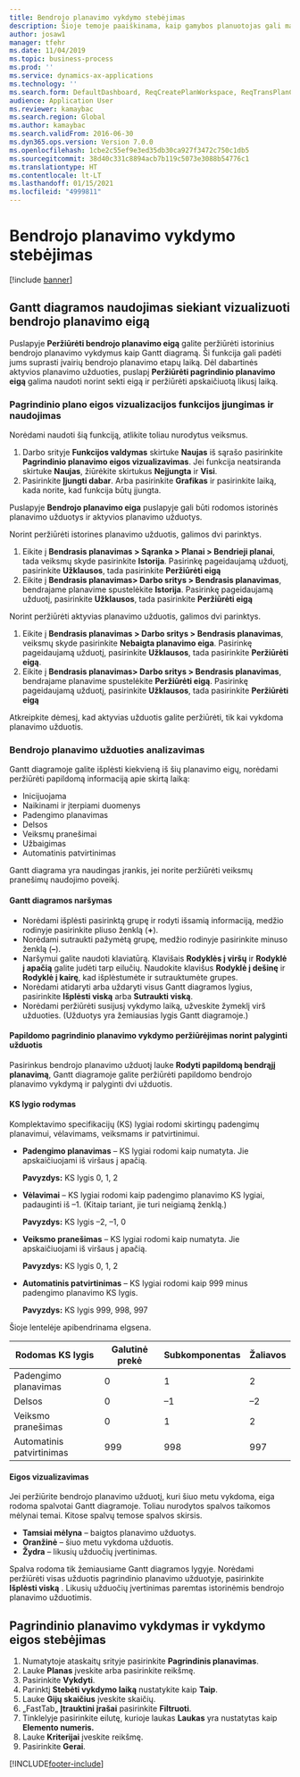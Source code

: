 ```yaml
---
title: Bendrojo planavimo vykdymo stebėjimas
description: Šioje temoje paaiškinama, kaip gamybos planuotojas gali matyti, ar vyksta bendrasis planavimas.
author: josaw1
manager: tfehr
ms.date: 11/04/2019
ms.topic: business-process
ms.prod: ''
ms.service: dynamics-ax-applications
ms.technology: ''
ms.search.form: DefaultDashboard, ReqCreatePlanWorkspace, ReqTransPlanCard, SysQueryForm, InventItemIdLookupSimple, ReqLog, ReqProcessTaskTrace
audience: Application User
ms.reviewer: kamaybac
ms.search.region: Global
ms.author: kamaybac
ms.search.validFrom: 2016-06-30
ms.dyn365.ops.version: Version 7.0.0
ms.openlocfilehash: 1cbe2c55ef9e3ed35db30ca927f3472c750c1db5
ms.sourcegitcommit: 38d40c331c8894acb7b119c5073e3088b54776c1
ms.translationtype: HT
ms.contentlocale: lt-LT
ms.lasthandoff: 01/15/2021
ms.locfileid: "4999811"
---
```

# <a name="monitor-a-master-planning-run"></a>Bendrojo planavimo vykdymo stebėjimas

[!include [banner](../../includes/banner.md)]

## <a name="use-a-gantt-chart-to-visualize-master-planning-progress"></a>Gantt diagramos naudojimas siekiant vizualizuoti bendrojo planavimo eigą

Puslapyje **Peržiūrėti bendrojo planavimo eigą** galite peržiūrėti istorinius bendrojo planavimo vykdymus kaip Gantt diagramą. Ši funkcija gali padėti jums suprasti įvairių bendrojo planavimo etapų laiką. Dėl dabartinės aktyvios planavimo užduoties, puslapį **Peržiūrėti pagrindinio planavimo eigą** galima naudoti norint sekti eigą ir peržiūrėti apskaičiuotą likusį laiką.

### <a name="turn-on-and-use-the-master-plan-progress-visualization-feature"></a>Pagrindinio plano eigos vizualizacijos funkcijos įjungimas ir naudojimas

Norėdami naudoti šią funkciją, atlikite toliau nurodytus veiksmus.

1. Darbo srityje **Funkcijos valdymas** skirtuke **Naujas** iš sąrašo pasirinkite **Pagrindinio planavimo eigos vizualizavimas**. Jei funkcija neatsiranda skirtuke **Naujas**, žiūrėkite skirtukus **Neįjungta** ir **Visi**.
1. Pasirinkite **Įjungti dabar**. Arba pasirinkite **Grafikas** ir pasirinkite laiką, kada norite, kad funkcija būtų įjungta.

Puslapyje **Bendrojo planavimo eiga** puslapyje gali būti rodomos istorinės planavimo užduotys ir aktyvios planavimo užduotys. 

Norint peržiūrėti istorines planavimo užduotis, galimos dvi parinktys. 

1. Eikite į **Bendrasis planavimas \> Sąranka \> Planai \> Bendrieji planai**, tada veiksmų skyde pasirinkite **Istorija**. Pasirinkę pageidaujamą užduotį, pasirinkite **Užklausos**, tada pasirinkite **Peržiūrėti eigą**
1. Eikite į **Bendrasis planavimas\> Darbo sritys \> Bendrasis planavimas**, bendrajame planavime spustelėkite **Istorija**. Pasirinkę pageidaujamą užduotį, pasirinkite **Užklausos**, tada pasirinkite **Peržiūrėti eigą**

Norint peržiūrėti aktyvias planavimo užduotis, galimos dvi parinktys. 
1. Eikite į **Bendrasis planavimas \> Darbo sritys \> Bendrasis planavimas**, veiksmų skyde pasirinkite **Nebaigta planavimo eiga**. Pasirinkę pageidaujamą užduotį, pasirinkite **Užklausos**, tada pasirinkite **Peržiūrėti eigą**.
1. Eikite į **Bendrasis planavimas\> Darbo sritys \> Bendrasis planavimas**, bendrajame planavime spustelėkite **Peržiūrėti eigą**. Pasirinkę pageidaujamą užduotį, pasirinkite **Užklausos**, tada pasirinkite **Peržiūrėti eigą**

Atkreipkite dėmesį, kad aktyvias užduotis galite peržiūrėti, tik kai vykdoma planavimo užduotis.

### <a name="analyze-a-master-planning-job"></a>Bendrojo planavimo užduoties analizavimas

Gantt diagramoje galite išplėsti kiekvieną iš šių planavimo eigų, norėdami peržiūrėti papildomą informaciją apie skirtą laiką:

- Inicijuojama
- Naikinami ir įterpiami duomenys
- Padengimo planavimas
- Delsos
- Veiksmų pranešimai
- Užbaigimas
- Automatinis patvirtinimas

Gantt diagrama yra naudingas įrankis, jei norite peržiūrėti veiksmų pranešimų naudojimo poveikį.

#### <a name="navigation-in-the-gantt-chart"></a>Gantt diagramos naršymas

- Norėdami išplėsti pasirinktą grupę ir rodyti išsamią informaciją, medžio rodinyje pasirinkite pliuso ženklą (**+**).
- Norėdami sutraukti pažymėtą grupę, medžio rodinyje pasirinkite minuso ženklą (**–**).
- Naršymui galite naudoti klaviatūrą. Klavišais **Rodyklės į viršų** ir **Rodyklė į apačią** galite judėti tarp eilučių. Naudokite klavišus **Rodyklė į dešinę** ir **Rodyklė į kairę**, kad išplėstumėte ir sutrauktumėte grupes.
- Norėdami atidaryti arba uždaryti visus Gantt diagramos lygius, pasirinkite **Išplėsti viską** arba **Sutraukti viską**.
- Norėdami peržiūrėti susijusį vykdymo laiką, užveskite žymeklį virš užduoties. (Užduotys yra žemiausias lygis Gantt diagramoje.)

#### <a name="view-an-additional-master-planning-run-to-compare-jobs"></a>Papildomo pagrindinio planavimo vykdymo peržiūrėjimas norint palyginti užduotis

Pasirinkus bendrojo planavimo užduotį lauke **Rodyti papildomą bendrąjį planavimą**, Gantt diagramoje galite peržiūrėti papildomo bendrojo planavimo vykdymą ir palyginti dvi užduotis.

#### <a name="bom-level-display"></a>KS lygio rodymas

Komplektavimo specifikacijų (KS) lygiai rodomi skirtingų padengimų planavimui, vėlavimams, veiksmams ir patvirtinimui.

- **Padengimo planavimas** – KS lygiai rodomi kaip numatyta. Jie apskaičiuojami iš viršaus į apačią.

    **Pavyzdys:** KS lygis 0, 1, 2

- **Vėlavimai** – KS lygiai rodomi kaip padengimo planavimo KS lygiai, padauginti iš –1. (Kitaip tariant, jie turi neigiamą ženklą.)

    **Pavyzdys:** KS lygis –2, –1, 0

- **Veiksmo pranešimas** – KS lygiai rodomi kaip numatyta. Jie apskaičiuojami iš viršaus į apačią.

    **Pavyzdys:** KS lygis 0, 1, 2

- **Automatinis patvirtinimas** – KS lygiai rodomi kaip 999 minus padengimo planavimo KS lygis.

    **Pavyzdys:** KS lygis 999, 998, 997

Šioje lentelėje apibendrinama elgsena.

| Rodomas KS lygis | Galutinė prekė | Subkomponentas | Žaliavos |
|---|---|---|---|
| Padengimo planavimas | 0 | 1 | 2 |
| Delsos | 0 | –1 | –2 |
| Veiksmo pranešimas | 0 | 1 | 2 |
| Automatinis patvirtinimas | 999 | 998 | 997 |

#### <a name="visualize-progress"></a>Eigos vizualizavimas

Jei peržiūrite bendrojo planavimo užduotį, kuri šiuo metu vykdoma, eiga rodoma spalvotai Gantt diagramoje. Toliau nurodytos spalvos taikomos mėlynai temai. Kitose spalvų temose spalvos skirsis.

- **Tamsiai mėlyna** – baigtos planavimo užduotys.
- **Oranžinė** – šiuo metu vykdoma užduotis.
- **Žydra** – likusių užduočių įvertinimas.

Spalva rodoma tik žemiausiame Gantt diagramos lygyje. Norėdami peržiūrėti visas užduotis pagrindinio planavimo užduotyje, pasirinkite **Išplėsti viską** . Likusių užduočių įvertinimas paremtas istorinėmis bendrojo planavimo užduotimis.

## <a name="run-master-planning-and-track-processing-time"></a>Pagrindinio planavimo vykdymas ir vykdymo eigos stebėjimas

1. Numatytoje ataskaitų srityje pasirinkite **Pagrindinis planavimas**.
1. Lauke **Planas** įveskite arba pasirinkite reikšmę.
1. Pasirinkite **Vykdyti**.
1. Parinktį **Stebėti vykdymo laiką** nustatykite kaip **Taip**.
1. Lauke **Gijų skaičius** įveskite skaičių.
1. „FastTab„ **Įtrauktini įrašai** pasirinkite **Filtruoti**.
1. Tinklelyje pasirinkite eilutę, kurioje laukas **Laukas** yra nustatytas kaip **Elemento numeris.**
1. Lauke **Kriterijai** įveskite reikšmę.
1. Pasirinkite **Gerai**.


[!INCLUDE[footer-include](../../../includes/footer-banner.md)]